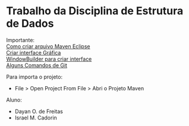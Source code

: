 # Trabalho da Disciplina de Estrutura de Dados

Importante:  
[Como criar arquivo Maven Eclipse](http://www.mauda.com.br/?p=1308)  
[Criar interface Gráfica](https://www.youtube.com/watch?v=1hdJ9b363O0)  
[WindowBuilder para criar interface](https://www.eclipse.org/windowbuilder/download.php)  
[Alguns Comandos de Git](ComandoDeGit.md)  

Para importa o projeto:  
* File > Open Project From File > Abri o Projeto Maven 


Aluno:   
* Dayan O. de Freitas
* Israel M. Cadorin
